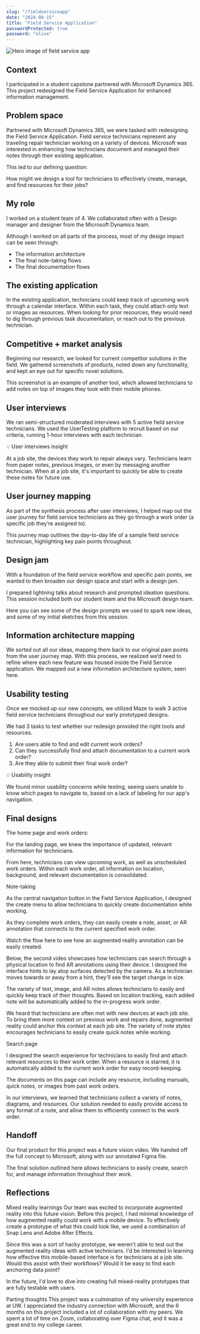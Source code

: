```yaml
---
slug: "/fieldserviceapp"
date: "2024-08-15"
title: "Field Service Application"
passwordProtected: true
password: "olive"
---
```


![Hero image of field service app](../src/images/fieldservice/hero.png)

## Context
I participated in a student capstone partnered with Microsoft Dynamics 365. This project redesigned the Field Service Application for enhanced information management.
## Problem space
Partnered with Microsoft Dynamics 365, we were tasked with redesigning the Field Service Application. Field service technicians represent any traveling repair technician working on a variety of devices. Microsoft was interested in enhancing how technicians document and managed their notes through their existing application. 

This led to our defining question:

How might we design a tool for technicians to effectively create, manage, and find resources for their jobs?

## My role
I worked on a student team of 4. We collaborated often with a Design manager and designer from the Microsoft Dynamics team.

Although I worked on all parts of the process, most of my design impact can be seen through:

- The information architecture
- The final note-taking flows
- The final documentation flows

## The existing application
In the existing application, technicians could keep track of upcoming work through a calendar interface. Within each task, they could attach only text or images as resources. When looking for prior resources, they would need to dig through previous task documentation, or reach out to the previous technician. 

## Competitive + market analysis
Beginning our research, we looked for current competitor solutions in the field. We gathered screenshots of products, noted down any functionality, and kept an eye out for specific novel solutions.

This screenshot is an example of another tool, which allowed technicians to add notes on top of images they took with their mobile phones.

## User interviews
We ran semi-structured moderated interviews with 5 active field service technicians. We used the UserTesting platform to recruit based on our criteria, running 1-hour interviews with each technician.

💡 User interviews insight

At a job site, the devices they work to repair always vary. Technicians learn from paper notes, previous images, or even by messaging another technician. When at a job site, it's important to quickly be able to create these notes for future use. 

## User journey mapping
As part of the synthesis process after user interviews, I helped map out the user journey for field service technicians as they go through a work order (a specific job they’re assigned to).

This journey map outlines the day-to-day life of a sample field service technician, highlighting key pain points throughout.

## Design jam
With a foundation of the field service workflow and specific pain points, we wanted to then broaden our design space and start with a design jam.

I prepared lightning talks about research and prompted ideation questions. This session included both our student team and the Microsoft design team.

Here you can see some of the design prompts we used to spark new ideas, and some of my initial sketches from this session.

## Information architecture mapping
We sorted out all our ideas, mapping them back to our original pain points from the user journey map. With this process, we realized we’d need to refine where each new feature was housed inside the Field Service application. We mapped out a new information architecture system, seen here.

## Usability testing
Once we mocked up our new concepts, we utilized Maze to walk 3 active field service technicians throughout our early prototyped designs.

We had 3 tasks to test whether our redesign provided the right tools and resources.

1. Are users able to find and edit current work orders?
2. Can they successfully find and attach documentation to a current work order?
3. Are they able to submit their final work order?

💡 Usability insight

We found minor usability concerns while testing, seeing users unable to know which pages to navigate to, based on a lack of labeling for our app's navigation.

## Final designs
The home page and work orders:

For the landing page, we knew the importance of updated, relevant information for technicians. 

From here, technicians can view upcoming work, as well as unscheduled work orders. Within each work order, all information on location, background, and relevant documentation is consolidated.

Note-taking

As the central navigation button in the Field Service Application, I designed the create menu to allow technicians to quickly create documentation while working.

As they complete work orders, they can easily create a note, asset, or AR annotation that connects to the current specified work order.

Watch the flow here to see how an augmented reality annotation can be easily created. 

Below, the second video showcases how technicians can search through a physical location to find AR annotations using their device. I designed the interface hints to lay atop surfaces detected by the camera. As a technician moves towards or away from a hint, they'll see the target change in size. 

The variety of text, image, and AR notes allows technicians to easily and quickly keep track of their thoughts. Based on location tracking, each added note will be automatically added to the in-progress work order. 

We heard that technicians are often met with new devices at each job site. To bring them more context on previous work and repairs done, augmented reality could anchor this context at each job site. The variety of note styles encourages technicians to easily create quick notes while working.

Search page

I designed the search experience for technicians to easily find and attach relevant resources to their work order. When a resource is starred, it is automatically added to the current work order for easy record-keeping. 

The documents on this page can include any resource, including manuals, quick notes, or images from past work orders. 

In our interviews, we learned that technicians collect a variety of notes, diagrams, and resources. Our solution needed to easily provide access to any format of a note, and allow them to efficiently connect to the work order.

## Handoff
Our final product for this project was a future vision video. We handed off the full concept to Microsoft, along with our annotated Figma file. 

The final solution outlined here allows technicians to easily create, search for, and manage information throughout their work. 

## Reflections
Mixed reality learnings
Our team was excited to incorporate augmented reality into this future vision. Before this project, I had minimal knowledge of how augmented reality could work with a mobile device. To effectively create a prototype of what this could look like, we used a combination of Snap Lens and Adobe After Effects. 

Since this was a sort of hacky prototype, we weren't able to test out the augmented reality ideas with active technicians. I'd be interested in learning how effective this mobile-based interface is for technicians at a job site. Would this assist with their workflows? Would it be easy to find each anchoring data point?

In the future, I'd love to dive into creating full mixed-reality prototypes that are fully testable with users. 

Parting thoughts
This project was a culmination of my university experience at UW. I appreciated the industry connection with Microsoft, and the 6 months on this project included a lot of collaboration with my peers. We spent a lot of time on Zoom, collaborating over Figma chat, and it was a great end to my college career. 

